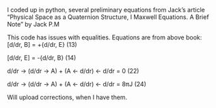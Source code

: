 I coded up in python, several preliminary equations from Jack’s article
“Physical Space as a Quaternion Structure, I Maxwell Equations. A Brief Note” by Jack P.M<br>

This code has issues with equalities.  Equations are from above book:<br>
[d/dr, B] = +{d/dr, E} (13)<br>

[d/dr, E] = -{d/dr, B} (14)<br>

d/dr → (d/dr → A) + (A ← d/dr) ← d/dr = 0 (22)<br>

d/dr → (d/dr → A) + (A ← d/dr) ← d/dr = 8πJ   (24)<br>

Will upload corrections, when I have them.<br>
